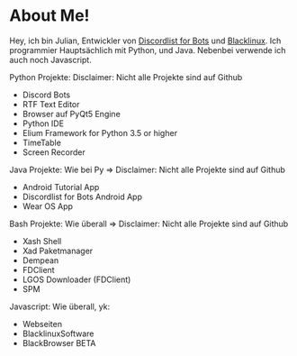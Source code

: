 # About Me!

Hey, ich bin Julian, Entwickler von [Discordlist for Bots](https://github.com/Open-Source-Discordlist-for-Bots) und [Blacklinux](github.com/Black-Linux).
Ich programmier Hauptsächlich mit Python, und Java. Nebenbei verwende ich auch noch Javascript. 

Python Projekte:
Disclaimer: Nicht alle Projekte sind auf Github

- Discord Bots
- RTF Text Editor 
- Browser auf PyQt5 Engine
- Python IDE
- Elium Framework for Python 3.5 or higher
- TimeTable
- Screen Recorder

Java Projekte:
Wie bei Py => Disclaimer: Nicht alle Projekte sind auf Github

- Android Tutorial App
- Discordlist for Bots Android App
- Wear OS App

Bash Projekte:
Wie überall => Disclaimer: Nicht alle Projekte sind auf Github

- Xash Shell
- Xad Paketmanager
- Dempean
- FDClient
- LGOS Downloader (FDClient)
- SPM 

Javascript:
Wie überall, yk:

- Webseiten
- BlacklinuxSoftware
- BlackBrowser BETA
